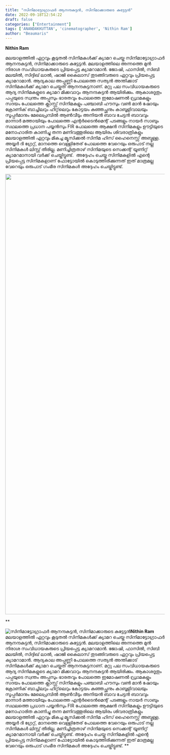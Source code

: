 ```yaml
---
title: "സിനിമാട്ടോഗ്രാഫർ ആനന്ദകുട്ടൻ, സിനിമാക്കാരുടെ കുട്ടേട്ടൻ"
date: 2022-09-18T12:54:22
draft: false
categories: ["Entertainment"]
tags: ['ANANDAKKUTTAN', 'cinematographer', 'Nithin Ram']
author: "Beaumaris"
---
```


<strong>Nithin Ram</strong>

മലയാളത്തിൽ ഏറ്റവും കൂടുതൽ സിനിമകൾക്ക് ക്യാമറ ചെയ്ത സിനിമാട്ടോഗ്രാഫർ ആനന്ദകുട്ടൻ, സിനിമാക്കാരുടെ കുട്ടേട്ടൻ. മലയാളത്തിലെ അന്നത്തെ മുൻ നിരാശ സംവിധായകരുടെ പ്രിയപ്പെട്ട ക്യാമറാമാൻ. ജോഷി, ഫാസിൽ, സിബി മലയിൽ, സിദ്ദിഖ് ലാൽ, ഷാജി കൈലാസ് തുടങ്ങിവരുടെ ഏറ്റവും പ്രിയപ്പെട്ട ക്യാമറാമാൻ. ആദ്യകാല അപ്പുണ്ണി പോലത്തെ സത്യൻ അന്തിക്കാട് സിനിമകൾക്ക് ക്യാമറ ചെയ്തത് ആനന്ദകുട്ടനാണ്. മറ്റു പല സംവിധായകരുടെ ആദ്യ സിനിമകളുടെ ക്യാമറ മിക്കവാറും ആനന്ദകുട്ടൻ ആയിരിക്കും. ആകാശദൂതും പപ്പയുടെ സ്വന്തം അപ്പൂസും ഭാരതവും പോലത്തെ ഇമോഷണൽ ഡ്രാമകളും സദയം പോലത്തെ ക്ലാസ്സ്‌ സിനിമകളും പഞ്ചാബി ഹൗസും വൺ മാൻ ഷോയും ക്രോണിക് ബാച്ചിലറും ഹിറ്റ്‌ലെറും കോട്ടയം കുഞ്ഞച്ഛനും കാബൂളിവാലയും സൂപ്പർമാനും മേലെപ്രമ്പിൽ ആൺവീടും അനിയൻ ബാവ ചേട്ടൻ ബാവവും മാന്നാർ മത്തായിയും പോലത്തെ എന്റർടൈൻമെന്റ് പടങ്ങളും നായർ സാബും സഥലത്തെ പ്രധാന പയ്യൻസും FIR പോലത്തെ ആക്ഷൻ സിനിമകളും ഊട്ടിയുടെ മനോഹാരിത കാണിച്ചു തന്ന മണിവത്തൂരിലെ ആയിരം ശിവരാത്രികളും മലയാളത്തിൽ ഏറ്റവും മികച്ച മ്യൂസിക്കൽ സിനിമ ഹിസ് ഹൈനെസ്സ് അബ്ദുള്ള. അയ്യർ ദി ഗ്രേറ്റ്‌, മാനത്തെ വെള്ളിതേര് പോലത്തെ വേറെയും ഒരുപാട് നല്ല സിനിമകൾ ലിസ്റ്റ് തീരില്ല. മണിച്ചിത്രതാഴ് സിനിമയുടെ സെക്കന്റ്‌ യൂണിറ്റ് ക്യാമറമാനായി വർക്ക് ചെയ്തിട്ടുണ്ട്.  അദ്ദേഹം ചെയ്ത സിനിമകളിൽ എന്റെ പ്രിയപ്പെട്ട സിനിമകളാണ് ഫോട്ടോയിൽ കൊടുത്തിരിക്കുന്നത് ഇത് മാത്രമല്ല വേറെയും ഒരുപാട് ഗംഭീര സിനിമകൾ അദ്ദേഹം ചെയ്തിട്ടുണ്ട്.

<img class="size-full wp-image-351192 aligncenter" src="https://cdn.boolokam.com/articles/2022/09/EGEG3T-1-1.jpg" alt="" width="1039" height="1387" />

**


![സിനിമാട്ടോഗ്രാഫർ ആനന്ദകുട്ടൻ, സിനിമാക്കാരുടെ കുട്ടേട്ടൻ](https://cdn.boolokam.com/articles/2022/09/EGEG3T-1-1.jpg)**Nithin Ram** മലയാളത്തിൽ ഏറ്റവും കൂടുതൽ സിനിമകൾക്ക് ക്യാമറ ചെയ്ത സിനിമാട്ടോഗ്രാഫർ ആനന്ദകുട്ടൻ, സിനിമാക്കാരുടെ കുട്ടേട്ടൻ. മലയാളത്തിലെ അന്നത്തെ മുൻ നിരാശ സംവിധായകരുടെ പ്രിയപ്പെട്ട ക്യാമറാമാൻ. ജോഷി, ഫാസിൽ, സിബി മലയിൽ, സിദ്ദിഖ് ലാൽ, ഷാജി കൈലാസ് തുടങ്ങിവരുടെ ഏറ്റവും പ്രിയപ്പെട്ട ക്യാമറാമാൻ. ആദ്യകാല അപ്പുണ്ണി പോലത്തെ സത്യൻ അന്തിക്കാട് സിനിമകൾക്ക് ക്യാമറ ചെയ്തത് ആനന്ദകുട്ടനാണ്. മറ്റു പല സംവിധായകരുടെ ആദ്യ സിനിമകളുടെ ക്യാമറ മിക്കവാറും ആനന്ദകുട്ടൻ ആയിരിക്കും. ആകാശദൂതും പപ്പയുടെ സ്വന്തം അപ്പൂസും ഭാരതവും പോലത്തെ ഇമോഷണൽ ഡ്രാമകളും സദയം പോലത്തെ ക്ലാസ്സ്‌ സിനിമകളും പഞ്ചാബി ഹൗസും വൺ മാൻ ഷോയും ക്രോണിക് ബാച്ചിലറും ഹിറ്റ്‌ലെറും കോട്ടയം കുഞ്ഞച്ഛനും കാബൂളിവാലയും സൂപ്പർമാനും മേലെപ്രമ്പിൽ ആൺവീടും അനിയൻ ബാവ ചേട്ടൻ ബാവവും മാന്നാർ മത്തായിയും പോലത്തെ എന്റർടൈൻമെന്റ് പടങ്ങളും നായർ സാബും സഥലത്തെ പ്രധാന പയ്യൻസും FIR പോലത്തെ ആക്ഷൻ സിനിമകളും ഊട്ടിയുടെ മനോഹാരിത കാണിച്ചു തന്ന മണിവത്തൂരിലെ ആയിരം ശിവരാത്രികളും മലയാളത്തിൽ ഏറ്റവും മികച്ച മ്യൂസിക്കൽ സിനിമ ഹിസ് ഹൈനെസ്സ് അബ്ദുള്ള. അയ്യർ ദി ഗ്രേറ്റ്‌, മാനത്തെ വെള്ളിതേര് പോലത്തെ വേറെയും ഒരുപാട് നല്ല സിനിമകൾ ലിസ്റ്റ് തീരില്ല. മണിച്ചിത്രതാഴ് സിനിമയുടെ സെക്കന്റ്‌ യൂണിറ്റ് ക്യാമറമാനായി വർക്ക് ചെയ്തിട്ടുണ്ട്. അദ്ദേഹം ചെയ്ത സിനിമകളിൽ എന്റെ പ്രിയപ്പെട്ട സിനിമകളാണ് ഫോട്ടോയിൽ കൊടുത്തിരിക്കുന്നത് ഇത് മാത്രമല്ല വേറെയും ഒരുപാട് ഗംഭീര സിനിമകൾ അദ്ദേഹം ചെയ്തിട്ടുണ്ട്. **
